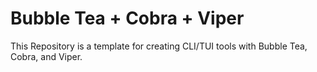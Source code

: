 # Bubble Tea + Cobra + Viper

This Repository is a template for creating CLI/TUI tools with Bubble Tea, Cobra, and Viper.
